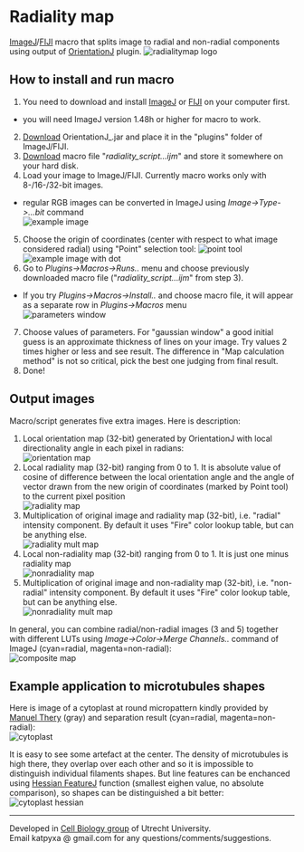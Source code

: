 # Radiality map

[ImageJ](https://imagej.nih.gov/ij/)/[FIJI](http://fiji.sc/) macro that splits image to radial and non-radial components using output of [OrientationJ](http://bigwww.epfl.ch/demo/orientation/) plugin.
![radialitymap logo](http://katpyxa.info/software/radialitymap_logo.png "logo")

## How to install and run macro

1. You need to download and install [ImageJ](https://imagej.nih.gov/ij/download.html) or [FIJI](http://fiji.sc/#download) on your computer first.
  * you will need ImageJ version 1.48h or higher for macro to work.
2. [Download](http://bigwww.epfl.ch/demo/orientation/OrientationJ_.jar) OrientationJ_.jar and place it in the "plugins" folder of ImageJ/FIJI. 
3. [Download](https://raw.githubusercontent.com/ekatrukha/radialitymap/master/radiality_script_v1_1_20170222.ijm) macro file "*radiality_script...ijm*" and store it somewhere on your hard disk.
4. Load your image to ImageJ/FIJI. Currently macro works only with 8-/16-/32-bit images.
  * regular RGB images can be converted in ImageJ using *Image->Type->...bit* command  
![example image](http://katpyxa.info/software/radialitymap/image_example.png "example image")  
5. Choose the origin of coordinates (center with respect to what image considered radial) using "Point" selection tool:
![point tool](http://katpyxa.info/software/radialitymap/fiji_point_tool.png "point tool")
![example image with dot](http://katpyxa.info/software/radialitymap/image_with_point.png "example image with dot")
6. Go to *Plugins->Macros->Runs..* menu and choose previously downloaded macro file ("*radiality_script...ijm*" from step 3).
  * If you try *Plugins->Macros->Install..* and choose macro file, it will appear as a separate row in *Plugins->Macros* menu  
![parameters window](http://katpyxa.info/software/radialitymap/parameters_window.png "parameters window") 
7. Choose values of parameters. For "gaussian window" a good initial guess is an approximate thickness of lines on your image. 
Try values 2 times higher or less and see result. 
The difference in "Map calculation method" is not so critical, pick the best one judging from final result.
8. Done!

## Output images

Macro/script generates five extra images. Here is description:  

1. Local orientation map (32-bit) generated by OrientationJ with local directionality angle in each pixel in radians:  
![orientation map](http://katpyxa.info/software/radialitymap/orientation_map.png "orientation map")  
2. Local radiality map (32-bit) ranging from 0 to 1. It is absolute value of cosine of difference between the local orientation angle and the angle of vector drawn from the new origin of coordinates (marked by Point tool) to the current pixel position  
![radiality map](http://katpyxa.info/software/radialitymap/radialitymap.png "radiality map")
3. Multiplication of original image and radiality map (32-bit), i.e. "radial" intensity component. By default it uses "Fire" color lookup table, but can be anything else.  
![radiality mult map](http://katpyxa.info/software/radialitymap/radialitymap_mult.png "radiality mult map")
4. Local non-radiality map (32-bit) ranging from 0 to 1. It is just one minus radiality map  
![nonradiality map](http://katpyxa.info/software/radialitymap/nonradialitymap.png "nonradiality map")
5. Multiplication of original image and non-radiality map (32-bit), i.e. "non-radial" intensity component. By default it uses "Fire" color lookup table, but can be anything else.  
![nonradiality mult map](http://katpyxa.info/software/radialitymap/nonradialitymap_mult.png "nonradiality mult map")

In general, you can combine radial/non-radial images (3 and 5) together with different LUTs using *Image->Color->Merge Channels..* command of ImageJ (cyan=radial, magenta=non-radial):  
![composite map](http://katpyxa.info/software/radialitymap/composite_maps.png "composite map")


## Example application to microtubules shapes

Here is image of a cytoplast at round micropattern kindly provided by [Manuel Thery](http://www.cytomorpholab.com/index.php?page=lab-members) (gray) and separation result (cyan=radial, magenta=non-radial):  
![cytoplast](http://katpyxa.info/software/radialitymap/cytoplasts_decomposed.png "cytoplast")  

It is easy to see some artefact at the center. The density of microtubules is high there, they overlap over each other and so it is impossible to distinguish individual filaments shapes. But line features can be enchanced using [Hessian FeatureJ](https://imagescience.org/meijering/software/featurej/hessian/) function (smallest eighen value, no absolute comparison), so shapes can be distinguished a bit better:  
![cytoplast hessian](http://katpyxa.info/software/radialitymap/cytoplasts_decomposed_hessian.png "cytoplast after hessian")


---
Developed in [Cell Biology group](http://cellbiology.science.uu.nl/) of Utrecht University.  
Email katpyxa @ gmail.com for any questions/comments/suggestions.

